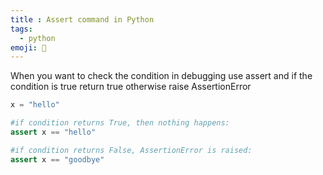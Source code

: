 ```yaml
---
title : Assert command in Python
tags:
  - python
emoji: 🐍
---
```


When you want to check the condition in debugging use assert and if the condition is true return true otherwise raise AssertionError

```python
x = "hello"

#if condition returns True, then nothing happens:
assert x == "hello"

#if condition returns False, AssertionError is raised:
assert x == "goodbye"
```